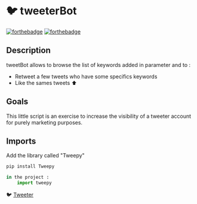 # :bird: tweeterBot
[![forthebadge](https://forthebadge.com/images/badges/made-with-python.svg)](https://forthebadge.com) [![forthebadge](https://forthebadge.com/images/badges/for-robots.svg)](https://forthebadge.com)

## Description

tweetBot allows to browse the list of keywords added in parameter and to : 

- Retweet a few tweets who have some specifics keywords 
- Like the sames tweets :arrow_up:

## Goals 

This little script is an exercise to increase the visibility of a tweeter account for purely marketing purposes.

## Imports 
Add the library called "Tweepy" 
```python
pip install Tweepy

in the project : 
    import tweepy

``` 
:bird: [Tweeter](https://twitter.com/PierreDelmas12) 

